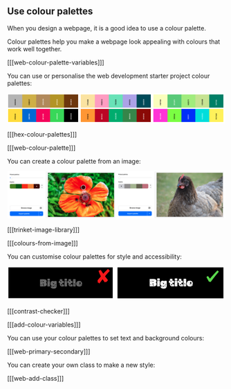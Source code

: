 ## Use colour palettes

When you design a webpage, it is a good idea to use a colour palette.

Colour palettes help you make a webpage look appealing with colours that work well together.

[[[web-colour-palette-variables]]]

You can use or personalise the web development starter project colour palettes:

![Examples of colour palettes in strips.](images/palette-examples.png)

[[[hex-colour-palettes]]]

[[[web-colour-palette]]]

You can create a colour palette from an image:

![Examples of colour palettes from images.](images/image-palette.png)

[[[trinket-image-library]]]

[[[colours-from-image]]]

You can customise colour palettes for style and accessibility:

![Examples of one secondary palette with bad contrast and one with good contrast.](images/contrast-examples.png)

[[[contrast-checker]]]

[[[add-colour-variables]]]

You can use your colour palettes to set text and background colours:

[[[web-primary-secondary]]]

You can create your own class to make a new style:

[[[web-add-class]]]
